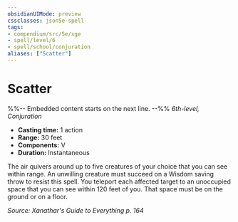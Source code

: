 ```yaml
---
obsidianUIMode: preview
cssclasses: json5e-spell
tags:
- compendium/src/5e/xge
- spell/level/6
- spell/school/conjuration
aliases: ["Scatter"]
---
```

# Scatter
%%-- Embedded content starts on the next line. --%%
*6th-level, Conjuration*  

- **Casting time:** 1 action
- **Range:** 30 feet
- **Components:** V
- **Duration:** Instantaneous

The air quivers around up to five creatures of your choice that you can see within range. An unwilling creature must succeed on a Wisdom saving throw to resist this spell. You teleport each affected target to an unoccupied space that you can see within 120 feet of you. That space must be on the ground or on a floor.

*Source: Xanathar's Guide to Everything p. 164*
